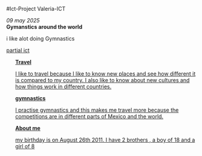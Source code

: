 #Ict-Project Valeria-ICT 
<html lang="en">
  <head>
    <meta charset="UTF-8" />
    <meta name="viewport" content="width=device-width" />
    <!--
      Need a visual blank slate?
      Remove all code in `styles.css`!
    -->
    <link rel="stylesheet" href="styles.css" />
  </head>
  <body>
    <i> 09 may 2025 </i>
    <br> 
    <strong> Gymanstics around the world </strong>
    <br>
    <p> i like alot doing Gymnastics </p>
    <a href=""> partial ict
    <ul>
    <strong>  Travel  </strong>
      <p> I like to travel because I like to know new places and see how different it is compared to my country. I also like to know about new cultures and how things work in different countries.  </p>
     <strong>   gymnastics  </strong>  
      <p> I practise gymnastics and this makes me travel more because the competitions are in different parts of Mexico and the world. </p>
     <strong>   About me  </strong> 
     <p>  my  birthday is on August  26th 2011. I have 2 brothers , a boy of 18 and a girl of 8  </p>
